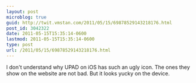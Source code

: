 ```yaml
---
layout: post
microblog: true
guid: http://twit.vmstan.com/2011/05/15/69878529143218176.html
post_id: 3042322
date: 2011-05-15T15:35:14-0600
lastmod: 2011-05-15T15:35:14-0600
type: post
url: /2011/05/15/69878529143218176.html
---
```

I don't understand why UPAD on iOS has such an ugly icon. The ones they show on the website are not bad. But it looks yucky on the device.
